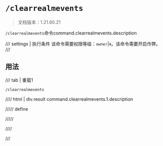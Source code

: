 # `/clearrealmevents`

> 文档版本：1.21.60.21

`/clearrealmevents`命令command.clearrealmevents.description

/// settings | 执行条件
该命令需要权限等级：`owner`|`4`。该命令需要开启作弊。
///

## 用法

/// tab | 重载1
```mcfunction
/clearrealmevents
```

//// html | div.result
command.clearrealmevents.1.description

///// define

/////

////

///
